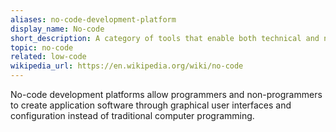 ```yaml
---
aliases: no-code-development-platform
display_name: No-code
short_description: A category of tools that enable both technical and non-technical users to create software without using code.
topic: no-code
related: low-code
wikipedia_url: https://en.wikipedia.org/wiki/no-code
---
```

No-code development platforms allow programmers and non-programmers to create application software through graphical user interfaces and configuration instead of traditional computer programming.
